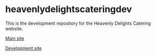 # heavenlydelightscateringdev
This is the development repository for the Heavenly Delights Catering website.

[Main site](https://www.heavenlydelightscatering.com.au/)

[Development site](https://jibreil.xyz/heavenlydelightscateringdev/)
